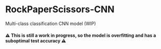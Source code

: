 # RockPaperScissors-CNN
Multi-class classification CNN model (WIP)

#### ⚠️ This is still a work in progress, so the model is overfitting and has a suboptimal test accuracy ⚠️
